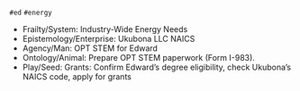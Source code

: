 
`#ed` `#energy`     
- Frailty/System: Industry-Wide Energy Needs
- Epistemology/Enterprise: Ukubona LLC NAICS
- Agency/Man: OPT STEM for Edward
- Ontology/Animal: Prepare OPT STEM paperwork (Form I-983).
- Play/Seed: Grants: Confirm Edward’s degree eligibility, check Ukubona’s NAICS code, apply for grants 

